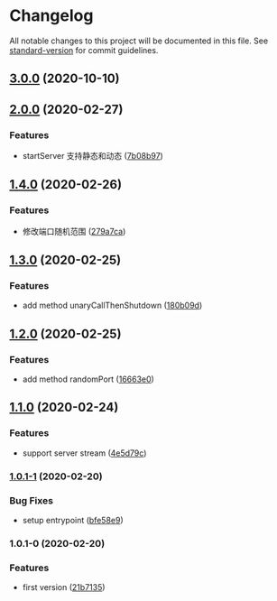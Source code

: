 # Changelog

All notable changes to this project will be documented in this file. See [standard-version](https://github.com/conventional-changelog/standard-version) for commit guidelines.

## [3.0.0](https://github.com/edvardchen/grpc-test-helper/compare/v2.0.0...v3.0.0) (2020-10-10)

## [2.0.0](https://github.com/edvardchen/grpc-test-helper/compare/v1.4.0...v2.0.0) (2020-02-27)


### Features

* startServer 支持静态和动态 ([7b08b97](https://github.com/edvardchen/grpc-test-helper/commit/7b08b97))

## [1.4.0](https://github.com/edvardchen/grpc-test-helper/compare/v1.3.0...v1.4.0) (2020-02-26)


### Features

* 修改端口随机范围 ([279a7ca](https://github.com/edvardchen/grpc-test-helper/commit/279a7ca))

## [1.3.0](https://github.com/edvardchen/grpc-test-helper/compare/v1.2.0...v1.3.0) (2020-02-25)


### Features

* add method unaryCallThenShutdown ([180b09d](https://github.com/edvardchen/grpc-test-helper/commit/180b09d))

## [1.2.0](https://github.com/edvardchen/grpc-test-helper/compare/v1.1.0...v1.2.0) (2020-02-25)


### Features

* add method randomPort ([16663e0](https://github.com/edvardchen/grpc-test-helper/commit/16663e0))

## [1.1.0](https://github.com/edvardchen/grpc-test-helper/compare/v1.0.1-1...v1.1.0) (2020-02-24)


### Features

* support server stream ([4e5d79c](https://github.com/edvardchen/grpc-test-helper/commit/4e5d79c))

### [1.0.1-1](https://github.com/edvardchen/grpc-test-helper/compare/v1.0.1-0...v1.0.1-1) (2020-02-20)


### Bug Fixes

* setup entrypoint ([bfe58e9](https://github.com/edvardchen/grpc-test-helper/commit/bfe58e9))

### 1.0.1-0 (2020-02-20)


### Features

* first version ([21b7135](https://github.com/edvardchen/grpc-test-helper/commit/21b7135))

